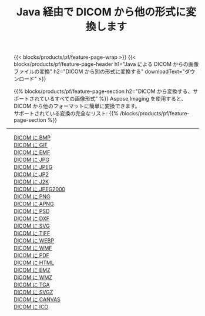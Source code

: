 ﻿---
title: Java 経由で DICOM から他の形式に変換します 
weight: 3920
url: /ja/java/conversion/from/dicom 
lang: ja
langdirlevel: 2
locales: zh-hans,ja,it,ru,de,es,fr,nl,id,lt,pl,pt,vi,tr,ko,zh-hant,ar,hi,th,sv,cs,uk,he
description: Aspose.Imaging を使用すると、DICOM から別のフォーマットに簡単に変換できます
---

{{< blocks/products/pf/feature-page-wrap >}}
{{< blocks/products/pf/feature-page-header h1="Java による DICOM からの画像ファイルの変換" h2="DICOM から別の形式に変換する" downloadText="ダウンロード" >}}


{{% blocks/products/pf/feature-page-section  h2="DICOM から変換する、サポートされているすべての画像形式" %}}
Aspose.Imaging を使用すると、DICOM から他のフォーマットに簡単に変換できます。
<br/>
サポートされている変換の完全なリスト:
{{% /blocks/products/pf/feature-page-section %}}
<div class="container-fluid productfamilypage bg-gray">
    <div class="convertypes bg-gray agp-content section">
        <div class="container">
		<hr style="margin-left:-20px;"/>
		<div class="row other-converters">
		    <div class='col-md-2 other-converter remove-lp remove-rp'><a href="/imaging/ja/java/conversion/dicom-to-bmp" >DICOM に BMP</a></div><div class='col-md-2 other-converter remove-lp remove-rp'><a href="/imaging/ja/java/conversion/dicom-to-gif" >DICOM に GIF</a></div><div class='col-md-2 other-converter remove-lp remove-rp'><a href="/imaging/ja/java/conversion/dicom-to-emf" >DICOM に EMF</a></div><div class='col-md-2 other-converter remove-lp remove-rp'><a href="/imaging/ja/java/conversion/dicom-to-jpg" >DICOM に JPG</a></div><div class='col-md-2 other-converter remove-lp remove-rp'><a href="/imaging/ja/java/conversion/dicom-to-jpeg" >DICOM に JPEG</a></div><div class='col-md-2 other-converter remove-lp remove-rp'><a href="/imaging/ja/java/conversion/dicom-to-jp2" >DICOM に JP2</a></div><div class='col-md-2 other-converter remove-lp remove-rp'><a href="/imaging/ja/java/conversion/dicom-to-j2k" >DICOM に J2K</a></div><div class='col-md-2 other-converter remove-lp remove-rp'><a href="/imaging/ja/java/conversion/dicom-to-jpeg2000" >DICOM に JPEG2000</a></div><div class='col-md-2 other-converter remove-lp remove-rp'><a href="/imaging/ja/java/conversion/dicom-to-png" >DICOM に PNG</a></div><div class='col-md-2 other-converter remove-lp remove-rp'><a href="/imaging/ja/java/conversion/dicom-to-apng" >DICOM に APNG</a></div><div class='col-md-2 other-converter remove-lp remove-rp'><a href="/imaging/ja/java/conversion/dicom-to-psd" >DICOM に PSD</a></div><div class='col-md-2 other-converter remove-lp remove-rp'><a href="/imaging/ja/java/conversion/dicom-to-dxf" >DICOM に DXF</a></div><div class='col-md-2 other-converter remove-lp remove-rp'><a href="/imaging/ja/java/conversion/dicom-to-svg" >DICOM に SVG</a></div><div class='col-md-2 other-converter remove-lp remove-rp'><a href="/imaging/ja/java/conversion/dicom-to-tiff" >DICOM に TIFF</a></div><div class='col-md-2 other-converter remove-lp remove-rp'><a href="/imaging/ja/java/conversion/dicom-to-webp" >DICOM に WEBP</a></div><div class='col-md-2 other-converter remove-lp remove-rp'><a href="/imaging/ja/java/conversion/dicom-to-wmf" >DICOM に WMF</a></div><div class='col-md-2 other-converter remove-lp remove-rp'><a href="/imaging/ja/java/conversion/dicom-to-pdf" >DICOM に PDF</a></div><div class='col-md-2 other-converter remove-lp remove-rp'><a href="/imaging/ja/java/conversion/dicom-to-html" >DICOM に HTML</a></div><div class='col-md-2 other-converter remove-lp remove-rp'><a href="/imaging/ja/java/conversion/dicom-to-emz" >DICOM に EMZ</a></div><div class='col-md-2 other-converter remove-lp remove-rp'><a href="/imaging/ja/java/conversion/dicom-to-wmz" >DICOM に WMZ</a></div><div class='col-md-2 other-converter remove-lp remove-rp'><a href="/imaging/ja/java/conversion/dicom-to-tga" >DICOM に TGA</a></div><div class='col-md-2 other-converter remove-lp remove-rp'><a href="/imaging/ja/java/conversion/dicom-to-svgz" >DICOM に SVGZ</a></div><div class='col-md-2 other-converter remove-lp remove-rp'><a href="/imaging/ja/java/conversion/dicom-to-canvas" >DICOM に CANVAS</a></div><div class='col-md-2 other-converter remove-lp remove-rp'><a href="/imaging/ja/java/conversion/dicom-to-ico" >DICOM に ICO</a></div>
                </div>
        </div>
    </div>
</div>
<br/>

